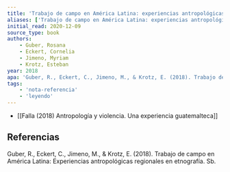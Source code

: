 ```yaml
---
title: 'Trabajo de campo en América Latina: experiencias antropológicas regionales en etnografía'
aliases: ['Trabajo de campo en América Latina: experiencias antropológicas regionales en etnografía', 'Guber et al. (2018)']
initial_read: 2020-12-09
source_type: book
authors: 
    - Guber, Rosana
    - Eckert, Cornelia
    - Jimeno, Myriam
    - Krotz, Esteban
year: 2018
apa: 'Guber, R., Eckert, C., Jimeno, M., & Krotz, E. (2018). Trabajo de campo en América Latina: Experiencias antropológicas regionales en etnografía. Sb.'
tags:
    - 'nota-referencia'
    - 'leyendo'
---
```


- [[Falla (2018) Antropología y violencia. Una experiencia guatemalteca]]

## Referencias

Guber, R., Eckert, C., Jimeno, M., & Krotz, E. (2018). Trabajo de campo en América Latina: Experiencias antropológicas regionales en etnografía. Sb.
